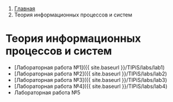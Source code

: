 <ol class="breadcrumb">
  <li class="breadcrumb-item"><a href="{{ site.baseurl }}">Главная</a></li>
  <li class="breadcrumb-item active">Теория информационных процессов и систем</li>
</ol>

# Теория информационных процессов и систем

* [Лабораторная работа №1]({{ site.baseurl }}/TIPiS/labs/lab1)
* [Лабораторная работа №2]({{ site.baseurl }}/TIPiS/labs/lab2)
* [Лабораторная работа №3]({{ site.baseurl }}/TIPiS/labs/lab3)
* [Лабораторная работа №4]({{ site.baseurl }}/TIPiS/labs/lab4)
* Лабораторная работа №5
